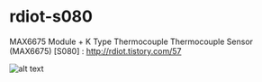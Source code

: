 # rdiot-s080
MAX6675 Module + K Type Thermocouple Thermocouple Sensor (MAX6675) [S080] : http://rdiot.tistory.com/57

![alt text](http://cfile27.uf.tistory.com/image/2329E93357CFE77F2D89EB)
